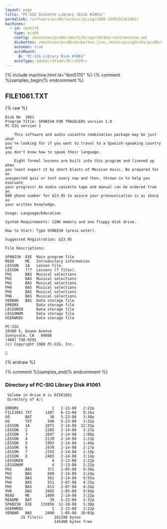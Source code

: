 ```yaml
---
layout: page
title: "PC-SIG Diskette Library (Disk #1061)"
permalink: /software/pcx86/sw/misc/pcsig/1000-1999/DISK1061/
machines:
  - id: ibm5170
    type: pcx86
    config: /machines/pcx86/ibm/5170/cga/1024kb/rev3/machine.xml
    diskettes: /machines/pcx86/diskettes.json,/disks/pcsigdisks/pcx86/diskettes.json
    autoGen: true
    autoMount:
      B: "PC-SIG Library Disk #1061"
    autoType: $date\r$time\rB:\rDIR\r
---
```


{% include machine.html id="ibm5170" %}
{% comment %}samples_begin{% endcomment %}

## FILE1061.TXT

{% raw %}
```
Disk No  1061
Program Title: SPANISH FOR TRAVELERS version 1.0
PC-SIG version 1

    This software and audio cassette combination package may be just what
you're looking for if you want to travel to a Spanish-speaking country and
you don't know how to speak their language.

    Eight formal lessons are built into this program and livened up when
you least expect it by short blasts of Mexican music. Be prepared for an
unexpected quiz or test every now and then, thrown in to help you evaluate
your progress! An audio cassette tape and manual can be ordered from an
800 phone number for $23.95 to assure your pronounciation is as sharp as
your written knowledge.

Usage: Language/Education

System Requirements: 128K memory and one floppy disk drive.

How to Start: Type SPANISH (press enter).

Suggested Registration: $23.95

File Descriptions:

SPANISH  EXE  Main program file
READ     ME   Introductory information
LESSON   1A   Lesson file.
LESSON   ???  Lessons (7 files).
PH1      BAS  Musical selections
PH2      BAS  Musical selections
PH3      BAS  Musical selections
PH4      BAS  Musical selections
PH5      BAS  Musical selections
PH6      BAS  Musical selections
VERBAR   BAS  Data storage file
ERRORS        Data storage file
LESSONIN      Data storage file
LESSONUM      Data storage file
USERWRDS      Data storage file

PC-SIG
1030D E. Duane Avenue
Sunnyvale, CA   94086
(408) 730-9291
(c) Copyright 1988 PC-SIG, Inc.


```
{% endraw %}

{% comment %}samples_end{% endcomment %}

### Directory of PC-SIG Library Disk #1061

     Volume in drive A is DISK1061
     Directory of A:\

    ERRORS               1   2-13-88   2:22p
    FILE1061 TXT      1487   6-13-88   9:16a
    GO       BAT        38   5-23-88   3:30p
    GO       TXT       540   5-23-88   3:32p
    LESSON   1A       2073   2-14-88  12:31p
    LESSON   2        2285   2-14-88   2:27p
    LESSON   3        2047   2-14-88   1:08p
    LESSON   4        2139   2-14-88   1:23p
    LESSON   5        1893   2-14-88   1:44p
    LESSON   6        1670   2-14-88   2:17p
    LESSON   7        2193   2-14-88   2:10p
    LESSON   8        2403   2-14-88   3:14p
    LESSONIN             4   2-13-88   2:22p
    LESSONUM             4   2-13-88   2:22p
    PH1      BAS       371   1-05-88   9:36p
    PH2      BAS       609   2-14-88   3:24p
    PH3      BAS       561   2-14-88   9:55a
    PH4      BAS       551   2-07-88   4:25p
    PH5      BAS       613   2-07-88   4:26p
    PH6      BAS      2085   1-05-88   9:56p
    READ     ME       1809   2-14-88   3:22p
    README   BAT        39   5-23-88   3:32p
    SPANISH  EXE    133856  12-10-88   5:30p
    USERWRDS             1   2-13-88   2:22p
    VERBAR   BAS      2008   1-05-88  10:03p
           25 file(s)     161280 bytes
                          145408 bytes free
